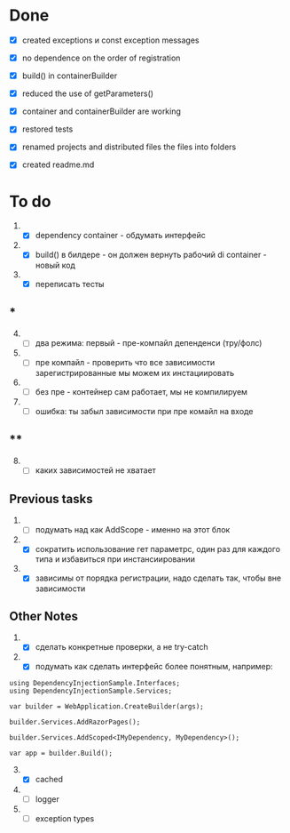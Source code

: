 # Done
- [x] created exceptions и const exception messages
- [x] no dependence on the order of registration
- [x] build() in containerBuilder  
- [x] reduced the use of getParameters()


- [x] container and containerBuilder are working
- [x] restored tests
- [x] renamed projects and distributed files the files into folders
- [x] created readme.md

# To do
1. - [x] dependency container - обдумать интерфейс
2. - [x] build() в билдере - он должен вернуть рабочий di container - новый код
3. - [x] переписать тесты

## *
4. - [ ] два режима: первый - пре-компайл депенденси (тру/фолс)
5. - [ ] пре компайл - проверить что все зависимости зарегистрированные мы можем их инстациировать
6. - [ ] без пре - контейнер сам работает, мы не компилируем
7. - [ ] ошибка: ты забыл зависимости при пре комайл на входе

## **
8. - [ ] каких зависимостей не хватает

## Previous tasks
1. - [ ] подумать над как AddScope - именно на этот блок 
2. - [x] сократить использование гет параметрс, один раз для каждого типа и избавиться при инстансиировании 
3. - [x] зависимы от порядка регистрации, надо сделать так, чтобы вне зависимости

## Other Notes
1. - [x] сделать конкретные проверки, а не try-catch
2. - [x] подумать как сделать интерфейс более понятным, например:  
```
using DependencyInjectionSample.Interfaces;
using DependencyInjectionSample.Services;

var builder = WebApplication.CreateBuilder(args);

builder.Services.AddRazorPages();

builder.Services.AddScoped<IMyDependency, MyDependency>();

var app = builder.Build();
```
3. - [x] cached
4. - [ ] logger
5. - [ ] exception types
